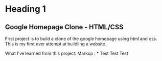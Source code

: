 # Heading 1 #
## Google Homepage Clone - HTML/CSS ##

First project is to build a clone of the google homepage using html and css.
This is my first ever attempt at buildling a website. 

What I've learned from this project:
Markup : * Test Test Test
